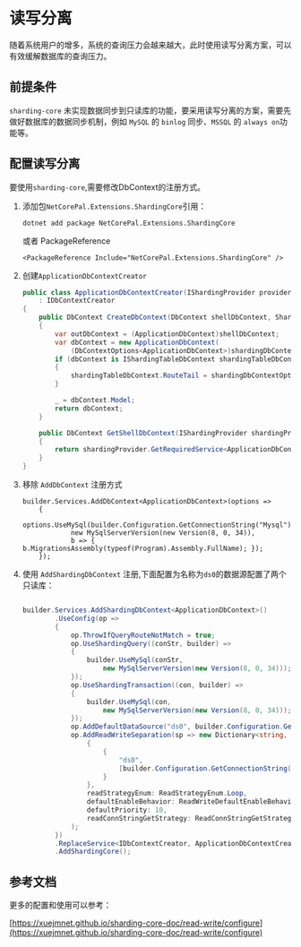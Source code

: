 # 读写分离

随着系统用户的增多，系统的查询压力会越来越大，此时使用读写分离方案，可以有效缓解数据库的查询压力。

## 前提条件

`sharding-core` 未实现数据同步到只读库的功能，要采用读写分离的方案，需要先做好数据库的数据同步机制，例如 `MySQL` 的 `binlog` 同步、`MSSQL` 的 `always on`功能等。

## 配置读写分离

要使用`sharding-core`,需要修改DbContext的注册方式。

1. 添加包`NetCorePal.Extensions.ShardingCore`引用：

      ```shell
      dotnet add package NetCorePal.Extensions.ShardingCore
      ```
      或者 PackageReference
      ```
      <PackageReference Include="NetCorePal.Extensions.ShardingCore" />
      ```

2. 创建`ApplicationDbContextCreator`

    ```csharp
    public class ApplicationDbContextCreator(IShardingProvider provider)
        : IDbContextCreator
    {
        public DbContext CreateDbContext(DbContext shellDbContext, ShardingDbContextOptions shardingDbContextOptions)
        {
            var outDbContext = (ApplicationDbContext)shellDbContext;
            var dbContext = new ApplicationDbContext(
                (DbContextOptions<ApplicationDbContext>)shardingDbContextOptions.DbContextOptions, outDbContext.Mediator);
            if (dbContext is IShardingTableDbContext shardingTableDbContext)
            {
                shardingTableDbContext.RouteTail = shardingDbContextOptions.RouteTail;
            }
    
            _ = dbContext.Model;
            return dbContext;
        }
    
        public DbContext GetShellDbContext(IShardingProvider shardingProvider)
        {
            return shardingProvider.GetRequiredService<ApplicationDbContext>();
        }
    }
    
    ```

3. 移除 `AddDbContext` 注册方式
    ```chsarp
    builder.Services.AddDbContext<ApplicationDbContext>(options =>
        {
            options.UseMySql(builder.Configuration.GetConnectionString("Mysql"),
                new MySqlServerVersion(new Version(8, 0, 34)),
                b => { b.MigrationsAssembly(typeof(Program).Assembly.FullName); });
        });
    
    ```

4. 使用 `AddShardingDbContext` 注册,下面配置为名称为`ds0`的数据源配置了两个只读库：

    ```csharp
    
    builder.Services.AddShardingDbContext<ApplicationDbContext>()
            .UseConfig(op =>
            {
                op.ThrowIfQueryRouteNotMatch = true;
                op.UseShardingQuery((conStr, builder) =>
                {
                    builder.UseMySql(conStr,
                        new MySqlServerVersion(new Version(8, 0, 34)));
                });
                op.UseShardingTransaction((con, builder) =>
                {
                    builder.UseMySql(con,
                        new MySqlServerVersion(new Version(8, 0, 34)));
                });
                op.AddDefaultDataSource("ds0", builder.Configuration.GetConnectionString("Mysql")); //配置写库
                op.AddReadWriteSeparation(sp => new Dictionary<string, IEnumerable<string>>    //配置只读库
                    {
                        {
                            "ds0",
                            [builder.Configuration.GetConnectionString("Mysql-Read1"), builder.Configuration.GetConnectionString("Mysql-Read2")]
                        }
                    },
                    readStrategyEnum: ReadStrategyEnum.Loop,
                    defaultEnableBehavior: ReadWriteDefaultEnableBehavior.DefaultDisable,
                    defaultPriority: 10,
                    readConnStringGetStrategy: ReadConnStringGetStrategyEnum.LatestFirstTime
                );
            })
            .ReplaceService<IDbContextCreator, ApplicationDbContextCreator>()
            .AddShardingCore();
    
    
    ```

## 参考文档

更多的配置和使用可以参考：

[https://xuejmnet.github.io/sharding-core-doc/read-write/configure](https://xuejmnet.github.io/sharding-core-doc/read-write/configure)